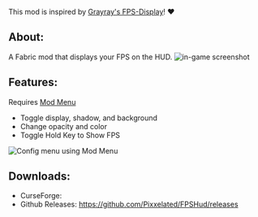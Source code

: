 This mod is inspired by [Grayray's FPS-Display](https://github.com/Grayray75/FPS-Display/releases)! ❤️

## About:
A Fabric mod that displays your FPS on the HUD.
![in-game screenshot](https://i.imgur.com/YE0XOTs.png)

## Features:
Requires [Mod Menu](https://github.com/TerraformersMC/ModMenu)
* Toggle display, shadow, and background
* Change opacity and color
* Toggle Hold Key to Show FPS

![Config menu using Mod Menu](https://i.imgur.com/KW7Tnbi.png)

## Downloads:
* CurseForge:
* Github Releases: https://github.com/Pixxelated/FPSHud/releases
